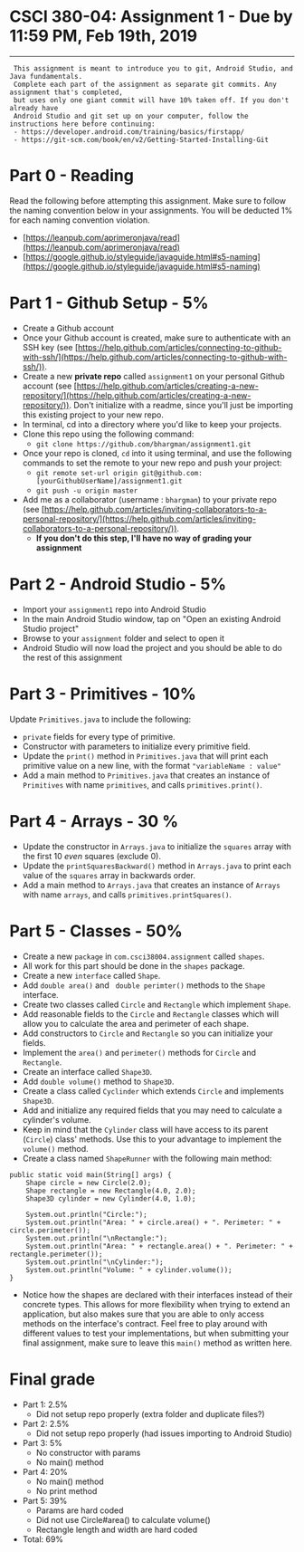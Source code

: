 # CSCI 380-04: Assignment 1 - Due by 11:59 PM, Feb 19th, 2019
* * * 

	 This assignment is meant to introduce you to git, Android Studio, and Java fundamentals.
	 Complete each part of the assignment as separate git commits. Any assignment that's completed, 
	 but uses only one giant commit will have 10% taken off. If you don't already have 
	 Android Studio and git set up on your computer, follow the instructions here before continuing: 
	 - https://developer.android.com/training/basics/firstapp/
	 - https://git-scm.com/book/en/v2/Getting-Started-Installing-Git
	 
# Part 0 - Reading
Read the following before attempting this assignment. Make sure to follow the naming convention below in 
your assignments. You will be deducted 1% for each naming convention violation.
+ [https://leanpub.com/aprimeronjava/read](https://leanpub.com/aprimeronjava/read)
+ [https://google.github.io/styleguide/javaguide.html#s5-naming](https://google.github.io/styleguide/javaguide.html#s5-naming)

# Part 1 - Github Setup - 5%
+ Create a Github account
+ Once your Github account is created, make sure to authenticate with an SSH key (see [https://help.github.com/articles/connecting-to-github-with-ssh/](https://help.github.com/articles/connecting-to-github-with-ssh/)).
+ Create a new **private repo** called `assignment1` on your personal Github account (see [https://help.github.com/articles/creating-a-new-repository/](https://help.github.com/articles/creating-a-new-repository/)). Don't initialize with a readme, since you'll just be importing this
existing project to your new repo.
+ In terminal, cd into a directory where you'd like to keep your projects.
+ Clone this repo using the following command:
    + `git clone https://github.com/bhargman/assignment1.git`
+ Once your repo is cloned, `cd` into it using terminal, and use the following commands to set the remote to your new repo and push your project:
    + `git remote set-url origin git@github.com:[yourGithubUserName]/assignment1.git`
    + `git push -u origin master`
+ Add me as a collaborator (username : `bhargman`) to your private repo (see [https://help.github.com/articles/inviting-collaborators-to-a-personal-repository/](https://help.github.com/articles/inviting-collaborators-to-a-personal-repository/)).
    + **If you don't do this step, I'll have no way of grading your assignment**

# Part 2 - Android Studio - 5%
+ Import your `assignment1` repo into Android Studio
+ In the main Android Studio window, tap on "Open an existing Android Studio project"
+ Browse to your `assignment` folder and select to open it
+ Android Studio will now load the project and you should be able to do the rest of this assignment

# Part 3 - Primitives - 10%
Update `Primitives.java` to include the following:
+ `private` fields for every type of primitive.
+ Constructor with parameters to initialize every primitive field.
+ Update the `print()` method in `Primitives.java` that will print each primitive value on a new line, with the format `"variableName : value"`
+ Add a main method to `Primitives.java` that creates an instance of `Primitives` with name `primitives`, and calls `primitives.print()`.

# Part 4 - Arrays - 30 %
+ Update the constructor in `Arrays.java` to initialize the `squares` array with the first 10 *even* squares (exclude 0).
+ Update the `printSquaresBackward()` method in `Arrays.java` to print each value of the `squares` array in backwards order.
+ Add a main method to `Arrays.java` that creates an instance of `Arrays` with name `arrays`, and calls `primitives.printSquares()`.

# Part 5 - Classes - 50%
+ Create a new `package` in `com.csci38004.assignment` called `shapes`.
+ All work for this part should be done in the `shapes` package.
+ Create a new `interface` called `Shape`.
+ Add `double area()` and ` double perimter()` methods to the `Shape` interface.
+ Create two classes called `Circle` and `Rectangle` which implement `Shape`.
+ Add reasonable fields to the `Circle` and `Rectangle` classes which will allow you to calculate the area and perimeter of each shape.
+ Add constructors to `Circle` and `Rectangle` so you can initialize your fields.
+ Implement the `area()` and `perimeter()` methods for `Circle` and `Rectangle`.
+ Create an interface called `Shape3D`.
+ Add `double volume()` method to `Shape3D`.
+ Create a class called `Cyclinder` which extends `Circle` and implements `Shape3D`.
+ Add and initialize any required fields that you may need to calculate a cylinder's volume.
+ Keep in mind that the `Cylinder` class will have access to its parent (`Circle`) class' methods. Use this to your advantage to implement the `volume()` method.
+ Create a class named `ShapeRunner` with the following main method:
```
public static void main(String[] args) {
    Shape circle = new Circle(2.0);
    Shape rectangle = new Rectangle(4.0, 2.0);
    Shape3D cylinder = new Cylinder(4.0, 1.0);

    System.out.println("Circle:");
    System.out.println("Area: " + circle.area() + ". Perimeter: " + circle.perimeter());
    System.out.println("\nRectangle:");
    System.out.println("Area: " + rectangle.area() + ". Perimeter: " + rectangle.perimeter());
    System.out.println("\nCylinder:");
    System.out.println("Volume: " + cylinder.volume());
}
```
+ Notice how the shapes are declared with their interfaces instead of their concrete types. This allows for more flexibility when
trying to extend an application, but also makes sure that you are able to only access methods on the interface's contract. Feel free
to play around with different values to test your implementations, but when submitting your final assignment, make sure to leave this
`main()` method as written here.

# Final grade
- Part 1: 2.5%
    - Did not setup repo properly (extra folder and duplicate files?)
- Part 2: 2.5%
    - Did not setup repo properly (had issues importing to Android Studio)
- Part 3: 5%
    - No constructor with params
    - No main() method
- Part 4: 20%
    - No main() method
    - No print method
- Part 5: 39%
    - Params are hard coded
    - Did not use Circle#area() to calculate volume()
    - Rectangle length and width are hard coded
- Total: 69%